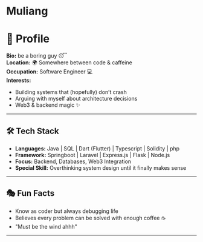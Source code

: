 # Muliang

# 🌌 Profile

**Bio:** be a boring guy 😴  
**Location:** 🌍 Somewhere between code & caffeine  
**Occupation:** Software Engineer 💻  
**Interests:**  
- Building systems that (hopefully) don’t crash  
- Arguing with myself about architecture decisions  
- Web3 & backend magic ✨  

---

## 🛠️ Tech Stack
- **Languages:** Java | SQL | Dart (Flutter) | Typescript | Solidity | php
- **Framework:** Springboot | Laravel | Express.js | Flask | Node.js 
- **Focus:** Backend, Databases, Web3 Integration  
- **Special Skill:** Overthinking system design until it finally makes sense  

---

## 🎭 Fun Facts
- Know as coder but always debugging life   
- Believes every problem can be solved with enough coffee ☕  
- "Must be the wind ahhh"  
---


